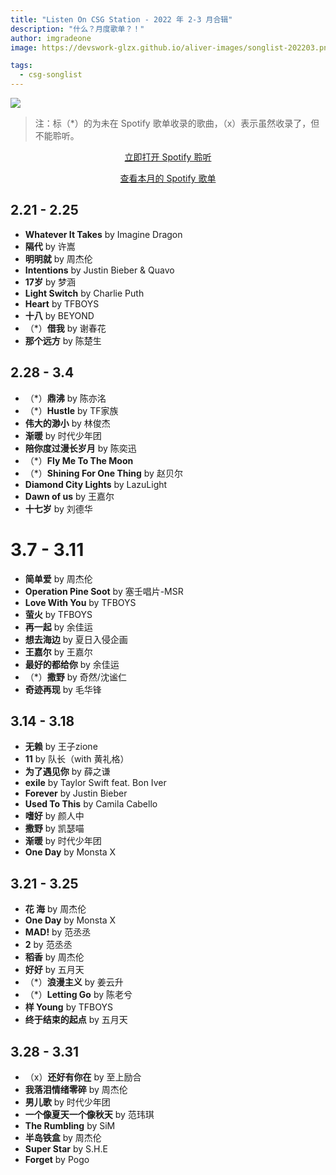 ```yaml
---
title: "Listen On CSG Station - 2022 年 2-3 月合辑"
description: "什么？月度歌单？！"
author: imgradeone
image: https://devswork-glzx.github.io/aliver-images/songlist-202203.png

tags:
  - csg-songlist
---
```


![](https://devswork-glzx.github.io/aliver-images/songlist-202203-2x.png)

> 注：标（\*）的为未在 Spotify 歌单收录的歌曲，（x）表示虽然收录了，但不能聆听。

<div style="text-align: center">
  <p><a rel="nofollow noopener noreferrer" target="_blank" href="https://open.spotify.com/playlist/5TL2SJ5wauDfccN9AJqdLI" class="button">立即打开 Spotify 聆听</a></p>
  <p><a rel="nofollow noopener noreferrer" target="_blank" href="https://open.spotify.com/playlist/0Zr3JnPQGBnkHQjS3oOi3x" class="button flat">查看本月的 Spotify 歌单</a></p>
</div>

## 2.21 - 2.25

- **Whatever It Takes** by Imagine Dragon
- **隔代** by 许嵩
- **明明就** by 周杰伦
- **Intentions** by Justin Bieber & Quavo
- **17岁** by 梦涵
- **Light Switch** by Charlie Puth
- **Heart** by TFBOYS
- **十八** by BEYOND
- （\*）**借我** by 谢春花
- **那个远方** by 陈楚生

## 2.28 - 3.4

- （\*）**鼎沸** by 陈亦洺
- （\*）**Hustle** by TF家族
- **伟大的渺小** by 林俊杰
- **渐暖** by 时代少年团
- **陪你度过漫长岁月** by 陈奕迅
- （\*）**Fly Me To The Moon**
- （\*）**Shining For One Thing** by 赵贝尔
- **Diamond City Lights** by LazuLight
- **Dawn of us** by 王嘉尔
- **十七岁** by 刘德华

# 3.7 - 3.11

- **简单爱** by 周杰伦
- **Operation Pine Soot** by 塞壬唱片-MSR
- **Love With You** by TFBOYS
- **萤火** by TFBOYS
- **再一起** by 余佳运
- **想去海边** by 夏日入侵企画
- **王嘉尔** by 王嘉尔
- **最好的都给你** by 余佳运
- （\*）**撒野** by 奇然/沈谧仁
- **奇迹再现** by 毛华锋

## 3.14 - 3.18

- **无赖** by 王子zione
- **11** by 队长（with 黄礼格）
- **为了遇见你** by 薛之谦
- **exile** by Taylor Swift feat. Bon Iver
- **Forever** by Justin Bieber
- **Used To This** by Camila Cabello
- **嗜好** by 颜人中
- **撒野** by 凯瑟喵
- **渐暖** by 时代少年团
- **One Day** by Monsta X

## 3.21 - 3.25

- **花 海** by 周杰伦
- **One Day** by Monsta X
- **MAD!** by 范丞丞
- **2** by 范丞丞
- **稻香** by 周杰伦
- **好好** by 五月天
- （\*）**浪漫主义** by 姜云升
- （\*）**Letting Go** by 陈老兮
- **样 Young** by TFBOYS
- **终于结束的起点** by 五月天

## 3.28 - 3.31

- （x）**还好有你在** by 至上励合
- **我落泪情绪零碎** by 周杰伦
- **男儿歌** by 时代少年团
- **一个像夏天一个像秋天** by 范玮琪
- **The Rumbling** by SiM
- **半岛铁盒** by 周杰伦
- **Super Star** by S.H.E
- **Forget** by Pogo
